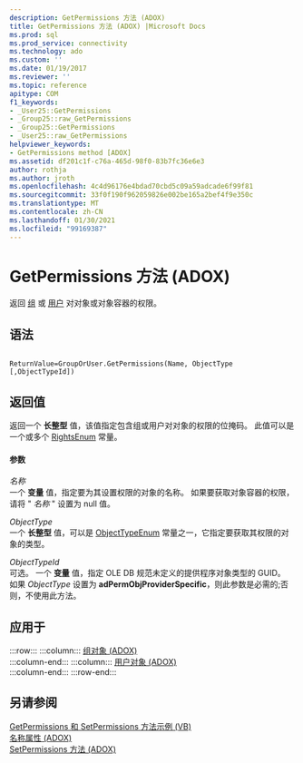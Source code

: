 ```yaml
---
description: GetPermissions 方法 (ADOX)
title: GetPermissions 方法 (ADOX) |Microsoft Docs
ms.prod: sql
ms.prod_service: connectivity
ms.technology: ado
ms.custom: ''
ms.date: 01/19/2017
ms.reviewer: ''
ms.topic: reference
apitype: COM
f1_keywords:
- _User25::GetPermissions
- _Group25::raw_GetPermissions
- _Group25::GetPermissions
- _User25::raw_GetPermissions
helpviewer_keywords:
- GetPermissions method [ADOX]
ms.assetid: df201c1f-c76a-465d-98f0-83b7fc36e6e3
author: rothja
ms.author: jroth
ms.openlocfilehash: 4c4d96176e4bdad70cbd5c09a59adcade6f99f81
ms.sourcegitcommit: 33f0f190f962059826e002be165a2bef4f9e350c
ms.translationtype: MT
ms.contentlocale: zh-CN
ms.lasthandoff: 01/30/2021
ms.locfileid: "99169387"
---
```

# <a name="getpermissions-method-adox"></a>GetPermissions 方法 (ADOX)
返回 [组](./group-object-adox.md) 或 [用户](./user-object-adox.md) 对对象或对象容器的权限。  
  
## <a name="syntax"></a>语法  
  
```  
  
ReturnValue=GroupOrUser.GetPermissions(Name, ObjectType    [,ObjectTypeId])  
```  
  
## <a name="return-value"></a>返回值  
 返回一个 **长整型** 值，该值指定包含组或用户对对象的权限的位掩码。 此值可以是一个或多个 [RightsEnum](./rightsenum.md) 常量。  
  
#### <a name="parameters"></a>参数  
 *名称*  
 一个 **变量** 值，指定要为其设置权限的对象的名称。 如果要获取对象容器的权限，请将 " *名称* " 设置为 null 值。  
  
 *ObjectType*  
 一个 **长整型** 值，可以是 [ObjectTypeEnum](./objecttypeenum.md) 常量之一，它指定要获取其权限的对象的类型。  
  
 *ObjectTypeId*  
 可选。 一个 **变量** 值，指定 OLE DB 规范未定义的提供程序对象类型的 GUID。 如果 *ObjectType* 设置为 **adPermObjProviderSpecific**，则此参数是必需的;否则，不使用此方法。  
  
## <a name="applies-to"></a>应用于  

:::row:::
    :::column:::
        [组对象 (ADOX)](./group-object-adox.md)  
    :::column-end:::
    :::column:::
        [用户对象 (ADOX)](./user-object-adox.md)  
    :::column-end:::
:::row-end:::

## <a name="see-also"></a>另请参阅  
 [GetPermissions 和 SetPermissions 方法示例 (VB) ](./getpermissions-and-setpermissions-methods-example-vb.md)   
 [名称属性 (ADOX) ](./name-property-adox.md)   
 [SetPermissions 方法 (ADOX)](./setpermissions-method-adox.md)